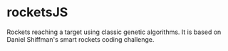# rocketsJS
Rockets reaching a target using classic genetic algorithms. It is based on Daniel Shiffman's smart rockets coding challenge.

